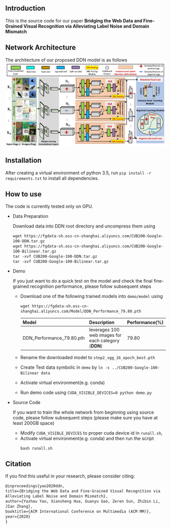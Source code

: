 Introduction
------------
This is the source code for our paper **Bridging the Web Data and Fine-Grained Visual Recognition via Alleviating Label Noise and Domain Mismatch**

Network Architecture
--------------------
The architecture of our proposed DDN model is as follows
![network](network_architecture.png)

Installation
------------
After creating a virtual environment of python 3.5, run `pip install -r requirements.txt` to install all dependencies.

How to use
---------------
The code is currently tested only on GPU.
* Data Preparation
    
    Download data into DDN root directory and uncompress them using 
    
    ```
    wget https://fgdata-sh.oss-cn-shanghai.aliyuncs.com/CUB200-Google-100-DDN.tar.gz
    wget https://fgdata-sh.oss-cn-shanghai.aliyuncs.com/CUB200-Google-100-Bilinear.tar.gz
    tar -xvf CUB200-Google-100-DDN.tar.gz
    tar -xvf CUB200-Google-100-Bilinear.tar.gz
    ```

* Demo
    
    If you just want to do a quick test on the model and check the final fine-grained recognition performance, please follow subsequent steps
    - Download one of the following trained models into `demo/model` using
        ```
        wget https://fgdata-sh.oss-cn-shanghai.aliyuncs.com/Model/DDN_Performance_79.80.pth
        ```
        | Model                                   | Description                                                  | Performance(%) |
        | --------------------------------------- | ------------------------------------------------------------ | -------------- |
        | DDN_Performance_79.80.pth               | leverages 100 web images for each category (**DDN**)         | 79.80          |
        

    - Rename the downloaded model to `step2_vgg_16_epoch_best.pth`
    - Create Test data symbolic in `demo` by `ln -s ../CUB200-Google-100-Bilinear data`
    - Activate virtual environment(e.g. conda)
    - Run demo code using `CUDA_VISIBLE_DEVICES=0 python demo.py`

* Source Code

    If you want to train the whole network from beginning using source code, please follow subsequent steps
    (please make sure you have at least 200GB space)
    - Modify `CUDA_VISIBLE_DEVICES` to proper cuda device id in `runall.sh`, 
    - Activate virtual environment(e.g. conda) and then run the script
        ```
        bash runall.sh
        ```


Citation
---
If you find this useful in your research, please consider citing:
```
@inproceedings{yao2020ddn,
title={Bridging the Web Data and Fine-Grained Visual Recognition via Alleviating Label Noise and Domain Mismatch},
author={Yazhou Yao, Xiansheng Hua, Guanyu Gao, Zeren Sun, Zhibin Li, JIan Zhang},
booktitle={ACM International Conference on Multimedia (ACM MM)},
year={2020}
}
```
